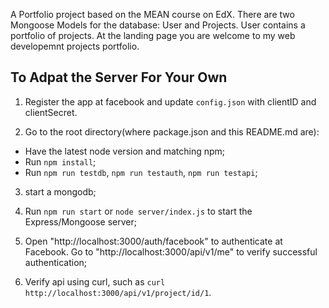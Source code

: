 A Portfolio project based on the MEAN course on EdX.
There are two Mongoose Models for the database: User and Projects. User contains a portfolio of projects. At the landing page you are welcome to my web developemnt projects portfolio.

## To Adpat the Server For Your Own

1. Register the app at facebook and update `config.json` with clientID and clientSecret.

2. Go to the root directory(where package.json and this README.md are):
- Have the latest node version and matching npm;
- Run `npm install`;
- Run `npm run testdb`, `npm run testauth`, `npm run testapi`;

3. start a mongodb;

4. Run `npm run start` or `node server/index.js` to start the  Express/Mongoose server;

5. Open "http://localhost:3000/auth/facebook" to authenticate at Facebook. Go to "http://localhost:3000/api/v1/me" to verify successful authentication;

6. Verify api using curl, such as `curl http://localhost:3000/api/v1/project/id/1`.
